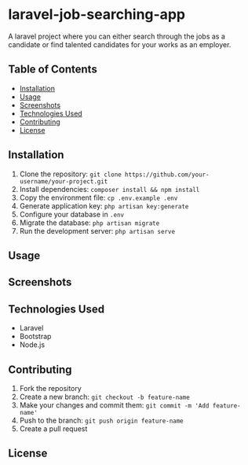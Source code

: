 # laravel-job-searching-app
A laravel project where you can either search through the jobs as a candidate or find talented candidates for your works as an employer.

## Table of Contents
- [Installation](#installation)
- [Usage](#usage)
- [Screenshots](#screenshots)
- [Technologies Used](#technologies-used)
- [Contributing](#contributing)
- [License](#license)

## Installation
1. Clone the repository: `git clone https://github.com/your-username/your-project.git`
2. Install dependencies: `composer install && npm install`
3. Copy the environment file: `cp .env.example .env`
4. Generate application key: `php artisan key:generate`
5. Configure your database in `.env`
6. Migrate the database: `php artisan migrate`
7. Run the development server: `php artisan serve`

## Usage


## Screenshots

## Technologies Used
- Laravel
- Bootstrap
- Node.js

## Contributing
1. Fork the repository
2. Create a new branch: `git checkout -b feature-name`
3. Make your changes and commit them: `git commit -m 'Add feature-name'`
4. Push to the branch: `git push origin feature-name`
5. Create a pull request

## License
